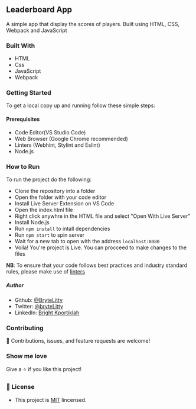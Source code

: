 ## Leaderboard App
A simple app that display the scores of players. Built using HTML, CSS, Webpack and JavaScript

### Built With
- HTML 
- Css
- JavaScript
- Webpack


### Getting Started 
To get a local copy up and running follow these simple steps:

#### Prerequisites
- Code Editor(VS Studio Code)
- Web Browser (Google Chrome recommended)
- Linters (Webhint, Stylint and Eslint)
- Node.js

### How to Run
To run the project do the following:
- Clone the repository into a folder
- Open the folder with your code editor
- Install Live Server Extension on VS Code
- Open the index.html file 
- Right click anywhre in the HTML file and select "Open With Live Server"
- Install Node.js
- Run `npm install` to intall dependencies
- Run `npm start` to spin server
- Wait for a new tab to open with the address `localhost:8080`
- Voila! You're project is Live. You can procceed to make changes to the files

**NB**: To ensure that your code follows best practices and industry standard rules, please make use of [linters](https://github.com/microverseinc/linters-config/tree/master/html-css-js)

##### Author
- Github: [@BryteLitty](https://github.com/Bryte)
- Twitter: [@bryteLitty](https://twitter.come/BryteLitty)
- LinkedIn: [Bright Kportiklah](https://www.linkedin.com/in/bright-kportiklah-05512418a/)

### Contributing
🤝 Contributions, issues, and feature requests are welcome!

### Show me love
Give a ⭐️ if you like this project!

### 📝 License

- This project is [MIT](https://github.com/BryteLitty/hello-microverse/blob/add-javascript-file/LICENSE) lincensed.


